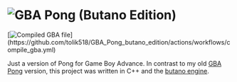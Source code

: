 # ![GBA Pong](https://returnnull.de/images/pong_github.png) (Butano Edition)

[![Compiled GBA file](https://github.com/tolik518/GBA_Pong_butano_edition/actions/workflows/compile_gba.yml/badge.svg?)](https://github.com/tolik518/GBA_Pong_butano_edition/actions/workflows/compile_gba.yml)

Just a version of Pong for Game Boy Advance. In contrast to my old [GBA Pong](https://github.com/tolik518/GBA_Pong) version, this project was written in C++ and the [butano engine](https://github.com/GValiente/butano).
